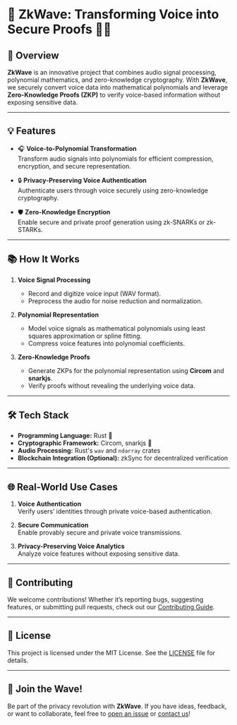 #  📡 **ZkWave: Transforming Voice into Secure Proofs** 🎤🔐

## 🚀 **Overview**

**ZkWave** is an innovative project that combines audio signal processing, polynomial mathematics, and zero-knowledge cryptography. With **ZkWave**, we securely convert voice data into mathematical polynomials and leverage **Zero-Knowledge Proofs (ZKP)** to verify voice-based information without exposing sensitive data.

---

## 💡 **Features**

- 🎧 **Voice-to-Polynomial Transformation**  
  Transform audio signals into polynomials for efficient compression, encryption, and secure representation.

- 🔒 **Privacy-Preserving Voice Authentication**  
  Authenticate users through voice securely using zero-knowledge cryptography.

- 🛡️ **Zero-Knowledge Encryption**  
  Enable secure and private proof generation using zk-SNARKs or zk-STARKs.

---

## 📚 **How It Works**

1. **Voice Signal Processing**  
   - Record and digitize voice input (WAV format).
   - Preprocess the audio for noise reduction and normalization.

2. **Polynomial Representation**  
   - Model voice signals as mathematical polynomials using least squares approximation or spline fitting.
   - Compress voice features into polynomial coefficients.

3. **Zero-Knowledge Proofs**  
   - Generate ZKPs for the polynomial representation using **Circom** and **snarkjs**.
   - Verify proofs without revealing the underlying voice data.

---

## 🛠️ **Tech Stack**

- **Programming Language:** Rust 🦀  
- **Cryptographic Framework:** Circom, snarkjs 🔐  
- **Audio Processing:** Rust's `wav` and `ndarray` crates  
- **Blockchain Integration (Optional):** zkSync for decentralized verification  

---

## 🌐 **Real-World Use Cases**

1. **Voice Authentication**  
   Verify users’ identities through private voice-based authentication.

2. **Secure Communication**  
   Enable provably secure and private voice transmissions.

3. **Privacy-Preserving Voice Analytics**  
   Analyze voice features without exposing sensitive data.

---

## 🤝 **Contributing**

We welcome contributions! Whether it’s reporting bugs, suggesting features, or submitting pull requests, check out our [Contributing Guide](CONTRIBUTING.md).

---

## 📄 **License**

This project is licensed under the MIT License. See the [LICENSE](LICENSE) file for details.

---

## 🎉 **Join the Wave!**

Be part of the privacy revolution with **ZkWave**. If you have ideas, feedback, or want to collaborate, feel free to [open an issue](https://github.com/AmirH-A/zkwave/issues) or [contact us](mailto:amirh.eth@gmail.com)!
